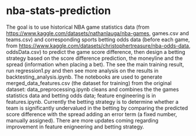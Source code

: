 # nba-stats-prediction
The goal is to use historical NBA game statistics data (from https://www.kaggle.com/datasets/nathanlauga/nba-games, games.csv and teams.csv) and corresponding sports betting odds data (before each game, from https://www.kaggle.com/datasets/christophertreasure/nba-odds-data, oddsData.csv) to predict the game score difference, then design a betting strategy based on the score difference prediction, the moneyline and the spread (information when placing a bet). 
The see the main training result, run regression1.py and then see more analysis on the results in backtesting_analysis.ipynb.
The notebooks are used to generate merged_data_features.csv (the dataset for training) from the original dataset: data_preprocessing.ipynb cleans and combines the the games statistics data and betting odds data; feature engineering is in features.ipynb.
Currently the betting strategy is to determine whether a team is significantly undervalued in the betting by comparing the predicted score difference with the spread adding an error term (a fixed number, manually assigned). There are more updates coming regarding improvement in feature enigneering and betting strategy.
